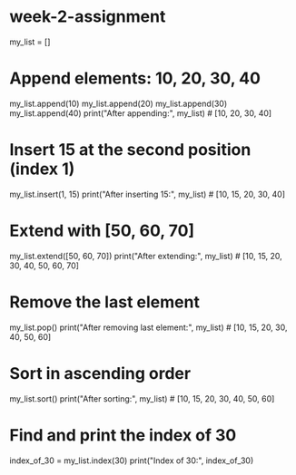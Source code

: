 # week-2-assignment
my_list = []

# Append elements: 10, 20, 30, 40
my_list.append(10)
my_list.append(20)
my_list.append(30)
my_list.append(40)
print("After appending:", my_list)  # [10, 20, 30, 40]

# Insert 15 at the second position (index 1)
my_list.insert(1, 15)
print("After inserting 15:", my_list)  # [10, 15, 20, 30, 40]

# Extend with [50, 60, 70]
my_list.extend([50, 60, 70])
print("After extending:", my_list)  # [10, 15, 20, 30, 40, 50, 60, 70]

# Remove the last element
my_list.pop()
print("After removing last element:", my_list)  # [10, 15, 20, 30, 40, 50, 60]

# Sort in ascending order
my_list.sort()
print("After sorting:", my_list)  # [10, 15, 20, 30, 40, 50, 60]

# Find and print the index of 30
index_of_30 = my_list.index(30)
print("Index of 30:", index_of_30)  
